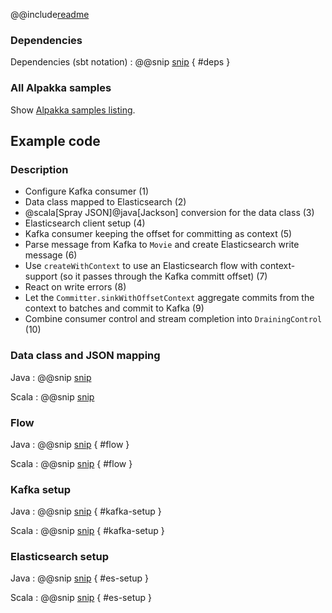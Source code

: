 @@include[readme](/README.md)

### Dependencies

Dependencies (sbt notation)
: @@snip [snip](/project/Dependencies.scala) { #deps }

### All Alpakka samples

Show [Alpakka samples listing](../index.html).


## Example code

### Description
- Configure Kafka consumer (1)
- Data class mapped to Elasticsearch (2)
- @scala[Spray JSON]@java[Jackson] conversion for the data class (3)
- Elasticsearch client setup (4)
- Kafka consumer keeping the offset for committing as context (5)
- Parse message from Kafka to `Movie` and create Elasticsearch write message (6)
- Use `createWithContext` to use an Elasticsearch flow with context-support (so it passes through the Kafka committ offset) (7)
- React on write errors (8)
- Let the `Committer.sinkWithOffsetContext` aggregate commits from the context to batches and commit to Kafka (9)
- Combine consumer control and stream completion into `DrainingControl` (10)

### Data class and JSON mapping

Java
: @@snip [snip](/src/main/java/samples/javadsl/Movie.java)

Scala
: @@snip [snip](/src/main/scala/samples/scaladsl/Movie.scala)



### Flow
Java
: @@snip [snip](/src/main/java/samples/javadsl/Main.java) { #flow }

Scala
: @@snip [snip](/src/main/scala/samples/scaladsl/Main.scala) { #flow }


### Kafka setup
Java
: @@snip [snip](/src/main/java/samples/javadsl/Main.java) { #kafka-setup }

Scala
: @@snip [snip](/src/main/scala/samples/scaladsl/Main.scala) { #kafka-setup }


### Elasticsearch setup
Java
: @@snip [snip](/src/main/java/samples/javadsl/Main.java) { #es-setup }

Scala
: @@snip [snip](/src/main/scala/samples/scaladsl/Main.scala) { #es-setup }

